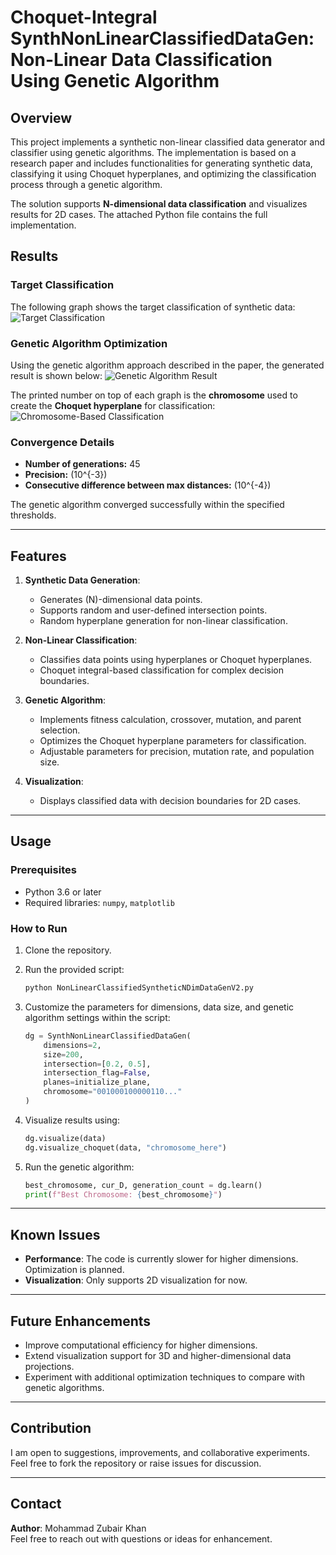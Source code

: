 # Choquet-Integral SynthNonLinearClassifiedDataGen: Non-Linear Data Classification Using Genetic Algorithm

## Overview
This project implements a synthetic non-linear classified data generator and classifier using genetic algorithms. The implementation is based on a research paper and includes functionalities for generating synthetic data, classifying it using Choquet hyperplanes, and optimizing the classification process through a genetic algorithm.

The solution supports **N-dimensional data classification** and visualizes results for 2D cases. The attached Python file contains the full implementation.

## Results

### Target Classification
The following graph shows the target classification of synthetic data:
![Target Classification](image.png)

### Genetic Algorithm Optimization
Using the genetic algorithm approach described in the paper, the generated result is shown below:
![Genetic Algorithm Result](image.png)

The printed number on top of each graph is the **chromosome** used to create the **Choquet hyperplane** for classification:
![Chromosome-Based Classification](image.png)

### Convergence Details
- **Number of generations:** 45
- **Precision:** \(10^{-3}\)
- **Consecutive difference between max distances:** \(10^{-4}\)

The genetic algorithm converged successfully within the specified thresholds.

---

## Features

1. **Synthetic Data Generation**:
   - Generates \(N\)-dimensional data points.
   - Supports random and user-defined intersection points.
   - Random hyperplane generation for non-linear classification.

2. **Non-Linear Classification**:
   - Classifies data points using hyperplanes or Choquet hyperplanes.
   - Choquet integral-based classification for complex decision boundaries.

3. **Genetic Algorithm**:
   - Implements fitness calculation, crossover, mutation, and parent selection.
   - Optimizes the Choquet hyperplane parameters for classification.
   - Adjustable parameters for precision, mutation rate, and population size.

4. **Visualization**:
   - Displays classified data with decision boundaries for 2D cases.

---

## Usage

### Prerequisites
- Python 3.6 or later
- Required libraries: `numpy`, `matplotlib`

### How to Run
1. Clone the repository.
2. Run the provided script:
   ```bash
   python NonLinearClassifiedSyntheticNDimDataGenV2.py
   ```

3. Customize the parameters for dimensions, data size, and genetic algorithm settings within the script:
   ```python
   dg = SynthNonLinearClassifiedDataGen(
       dimensions=2,
       size=200,
       intersection=[0.2, 0.5],
       intersection_flag=False,
       planes=initialize_plane,
       chromosome="001000100000110..."
   )
   ```

4. Visualize results using:
   ```python
   dg.visualize(data)
   dg.visualize_choquet(data, "chromosome_here")
   ```

5. Run the genetic algorithm:
   ```python
   best_chromosome, cur_D, generation_count = dg.learn()
   print(f"Best Chromosome: {best_chromosome}")
   ```

---

## Known Issues
- **Performance**: The code is currently slower for higher dimensions. Optimization is planned.
- **Visualization**: Only supports 2D visualization for now.

---

## Future Enhancements
- Improve computational efficiency for higher dimensions.
- Extend visualization support for 3D and higher-dimensional data projections.
- Experiment with additional optimization techniques to compare with genetic algorithms.

---

## Contribution
I am open to suggestions, improvements, and collaborative experiments. Feel free to fork the repository or raise issues for discussion.

---

## Contact
**Author**: Mohammad Zubair Khan  
Feel free to reach out with questions or ideas for enhancement.
